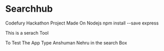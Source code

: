 # Searchhub
Codefury Hackathon Project Made On Nodejs
npm install --save express
<p>This is a serach Tool</p>
To Test The App Type Anshuman Nehru in the search Box
